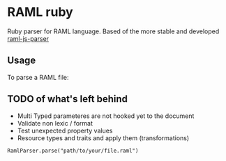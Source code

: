 # RAML ruby

Ruby parser for RAML language. Based of the more stable and developed [raml-js-parser](https://github.com/raml-org/raml-js-parser)


<!---
## Installation

Add it to your gemfile:

    gem 'raml-ruby'

Install it:

    $ bundle

Or install it on your ruby environment:

    $ gem install raml-ruby
-->

## Usage

To parse a RAML file:

## TODO of what's left behind

* Multi Typed parameteres are not hooked yet to the document
* Validate non lexic / format
* Test unexpected property values
* Resource types and traits and apply them (transformations)

```
RamlParser.parse("path/to/your/file.raml")
```
